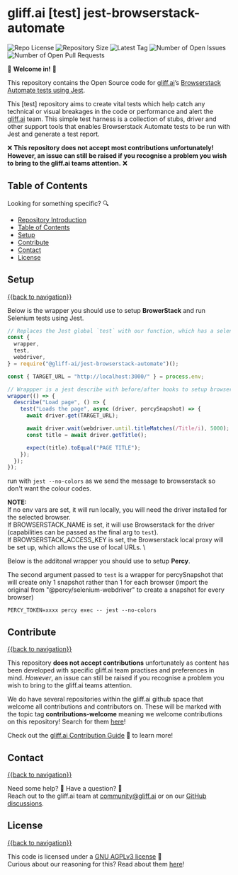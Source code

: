 # gliff.ai [test] jest-browserstack-automate

![Repo License](https://img.shields.io/github/license/gliff-ai/jest-browserstack-automate?color=0078FF&style=flat-square) ![Repository Size](https://img.shields.io/github/repo-size/gliff-ai/jest-browserstack-automate?style=flat-square&color=f2f2f2) ![Latest Tag](https://img.shields.io/github/v/tag/gliff-ai/jest-browserstack-automate?&label=latest_tag&style=flat-square&color=f2f2f2) ![Number of Open Issues](https://img.shields.io/github/issues/gliff-ai/jest-browserstack-automate?style=flat-square&color=yellow) ![Number of Open Pull Requests](https://img.shields.io/github/issues-pr/gliff-ai/jest-browserstack-automate?style=flat-square&color=yellow)

👋 **Welcome in!** 👋

This repository contains the Open Source code for [gliff.ai](https://gliff.ai)’s [Browserstack Automate tests using Jest](https://www.browserstack.com/guide/jest-framework-tutorial).

This [test] repository aims to create vital tests which help catch any technical or visual breakages in the code or performance and alert the [gliff.ai](https://gliff.ai) team. This simple test harness is a collection of stubs, driver and other support tools that enables Browserstack Automate tests to be run with Jest and generate a test report.

❌ **This repository does not accept most contributions unfortunately! However, an issue can still be raised if you recognise a problem you wish to bring to the gliff.ai teams attention.** ❌

## Table of Contents

Looking for something specific? 🔍

- [Repository Introduction](#gliffai-jest-browserstack-automate)
- [Table of Contents](#table-of-contents)
- [Setup](#setup)
- [Contribute](#contribute)
- [Contact](#contact)
- [License](#license)

## Setup

[{{back to navigation}}](#table-of-contents)

Below is the wrapper you should use to setup **BrowerStack** and run Selenium tests using Jest.

```javascript
// Replaces the Jest global `test` with our function, which has a selenium driver as an arg. This handles sending pass/failure status to Browserstack.
const {
  wrapper,
  test,
  webdriver,
} = require("@gliff-ai/jest-browserstack-automate")();

const { TARGET_URL = "http://localhost:3000/" } = process.env;

// Wrappper is a jest describe with before/after hooks to setup browserstack and the local tunnel
wrapper(() => {
  describe("Load page", () => {
    test("Loads the page", async (driver, percySnapshot) => {
      await driver.get(TARGET_URL);

      await driver.wait(webdriver.until.titleMatches(/Title/i), 5000);
      const title = await driver.getTitle();

      expect(title).toEqual("PAGE TITLE");
    });
  });
});

```

run with `jest --no-colors` as we send the message to browserstack so don't want the colour codes.

**NOTE:** \
If no env vars are set, it will run locally, you will need the driver installed for the selected browser. \
If BROWSERSTACK_NAME is set, it will use Browserstack for the driver (capabilities can be passed as the final arg to `test`). \
If BROWSERSTACK_ACCESS_KEY is set, the Browserstack local proxy will be set up, which allows the use of local URLs. \

Below is the additonal wrapper you should use to setup **Percy**.

The second argument passed to `test` is a wrapper for percySnapshot that will create only 1 snapshot rather than 1 for each browser (import the original from "@percy/selenium-webdriver" to create a snapshot for every browser)

`PERCY_TOKEN=xxxx percy exec -- jest --no-colors`

## Contribute

[{{back to navigation}}](#table-of-contents)

This repository **does not accept contributions** unfortunately as content has been developed with specific gliff.ai team practises and preferences in mind. _However_, an issue can still be raised if you recognise a problem you wish to bring to the gliff.ai teams attention.

We do have several repositories within the gliff.ai github space that  welcome all contributions and contributors on. These will be marked with the topic tag **contributions-welcome** meaning we welcome contributions on this repository! Search for them [here](https://github.com/search?q=topic%3Acontributors-welcome+org%3Agliff-ai&type=Repositories)!

Check out the [gliff.ai Contribution Guide](https://github.com/gliff-ai/.github/blob/main/CONTRIBUTING.md) 👋 to learn more!

## Contact

[{{back to navigation}}](#table-of-contents)

Need some help? 🤔 Have a question? 🧠 \
Reach out to the gliff.ai team at [community@gliff.ai](mailto:community@gliff.ai?subject=[GitHub]) or on our [GitHub discussions](https://github.com/gliff-ai/roadmap/discussions/landing).

## License

[{{back to navigation}}](#table-of-contents)

This code is licensed under a [GNU AGPLv3 license](https://github.com/gliff-ai/jest-browserstack-automate/blob/main/LICENSE) 📝 \
Curious about our reasoning for this? Read about them [here](https://gliff.ai/articles/open-source-license-gnu-agplv3/)!
